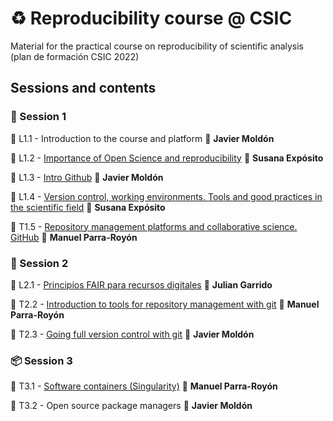 # :recycle: Reproducibility course @ CSIC

Material for the practical course on reproducibility of scientific analysis (plan de formación CSIC 2022)

## Sessions and contents

### :rocket: Session 1

:beginner: L1.1 - Introduction to the course and platform :pill: **Javier Moldón**

:beginner: L1.2 - [Importance of Open Science and reproducibility](session1/L2.1_Intro_Ciencia_Abierta/OpenScience_Intro_CursoCSIC_Mar2022.pdf) :pill: **Susana Expósito**

:beginner: L1.3 - [Intro Github](session1/T1.3_introduction_github/curso_CSIC_S1_T1.3_intro_github.pdf) :pill: **Javier Moldón**

:beginner: L1.4 - [Version control, working environments. Tools and good practices in the scientific field](session1/L1.4_Ciencia_Abierta_en_la_practica/OpenScience_EnLaPractica_CursoCSIC_Mar2022.pdf) :pill: **Susana Expósito**

:beginner: T1.5 - [Repository management platforms and collaborative science. GitHub](session1/T1.5_github_repositories/README.md) :pill: **Manuel Parra-Royón**

### :musical_note: Session 2

:beginner: L2.1 - [Principios FAIR para recursos digitales](https://zenodo.org/record/6417254#.Yk1WxJpBxUQ) :pill: **Julian Garrido**

:beginner: T2.2 - [Introduction to tools for repository management with git](session2/T2.2_software/README.md) :pill: **Manuel Parra-Royón**

:beginner: T2.3 - [Going full version control with git](session2/T2.3_git/README.md) :pill: **Javier Moldón**


### :package: Session 3

:beginner: T3.1 - [Software containers (Singularity)](session3/T3.1_singularity/README.md) :pill: **Manuel Parra-Royón**

:beginner: T3.2 - Open source package managers :pill: **Javier Moldón**